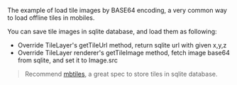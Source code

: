 The example of load tile images by BASE64 encoding, a very common way to load offline tiles in mobiles.

You can save tile images in sqlite database, and load them as following:

- Override TileLayer's getTileUrl method, return sqlite url with given x,y,z
- Override TileLayer renderer's getTileImage method, fetch image base64 from sqlite, and set it to Image.src

> Recommend [mbtiles](https://github.com/mapbox/mbtiles-spec), a great spec to store tiles in sqlite database.
